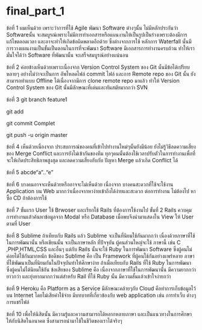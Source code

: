 # final_part_1
ข้อที่ 1 
ผมเห็นด้วย เพราะว่าการที่ใช้  Agile พัฒนา Software ต่างๆนั้น ไม่มีหลักประกันว่า Softwareนั้น จะสมบูรณ์เพราะไม่มีการทำเอกสารหรือแผนงานให้เป็นรูปเป็นร่างเพราะต้องมีการแก้ไขตลอดเวลา และอาจะทำให้เกิดข้อผิดพลาดอีกด้วย ซึ่งต่างจากการใช้ หลักการ Waterfall นั้นมีการวางแผนงานเป็นขั้นเป็นตอนในการที่จะพัฒนา Software มีเอกสารการทำงานครบถ้วน ทำให้เรามั่นใจได้ว่า Software ที่พัฒนานั้น จะเสร็จสมบูรณ์อย่างแน่นอน

ข้อที่ 2 
ค่อยข้างเห็นด้วยเพราะเนื่องจาก Version Control System ของ Git นั้นมีข้อได้เปรียบหลายๆ อย่างไม่ว่าจะเป็นการ   อัพโหลดไฟล์ commit ไฟล์ และการ Remote repo ของ Git นั้น ยังสามารถทำแบบ Offline ได้เนื่องจากมีการ 
clone remote repo มาแล้ว ทำให้ Version Control System ของ Git นั้นมีลักษณะที่เด่นและทันสมัยมากกว่า SVN

ข้อที่ 3
git branch feature1

git add 

git commit Complet

git push -u origin master

ข้อที่ 4 
	เห็นด้วยเนื่องจาก ประสบการณ์ของคนที่เข้าไปทำงานใหม่ๆนั้นยังมีน้อย ยังไม่รู้วิธีลดความเสี่ยงของ Merge Conflict และการยังไม่เข้ากันของทีม ทุกๆคนนั้นต้องใช้เวลาปรับตัวในการทำงานเพื่อที่จะให้เกิดประสิทธิภาพสูงสุด และลดความเสี่ยงกับกับ ปัญหา Merge แล้วเกิด Conflict ได้

ข้อที่ 5
abcde“a”..“e”

ข้อที่ 6 
	บางคนอาจจะเห็นด้วยหรืออาจจะไม่เห็นด้วย เนื่องจาก บางคนสะดวกที่ใช้จะใช้งาน Application บน Web มากกว่าเนื่องจากหาง่ายเข้าถึงได้ง่ายและสะดวก ต่อการทำงาน ไม่ต้องไป หาซื้อ CD ถ้าต้องการใช้

ข้อที่ 7
	ขั้นแรก User ใช้  Brwoser และเรียกใช้ Rails ที่ต้องการใช้งานไป ขั้นที่ 2 Rails ควบคุมการทำงานแล้วค้นหาข้อมูลจาก Modal หรือ Database เมื่อพบจึงนำมาแสดงใน View ให้ User ตามที่ User 
	

ข้อที่ 8 
	Sublime ถ้าเทียบกับ Rails แล้ว Sublime จะเป็นที่นิยมใช้กันมากกว่า เนื่องด้วยภาษาที่ใช้ในการพัฒนานั้น หรือเขียนนั้น จะเป็นภาษาหลัก ที่ปัจจุบัน ผู้คนส่วนใหญ่จะใช้ ภาษานี้ เช่น C ,PHP,HTML,CSS และอื่นๆ แต่กับ Rails นั้นจะใช้ Ruby ในการพัฒนา Software ซึ่งผู้คนไม่ค่อยได้ใช้กันมากหนัก
	ข้อดีของ Sublime คือ เป็น Framework ที่ผู้คนใช้กันอย่างแพร่หลาย ภาษาที่ใช้พัฒนาเป็นที่นิยมกันในปัจจุบันทำให้ศึกษาง่าย ถ้าเมื่อเทียบกับ Rails ที่ใช้ Ruby ในการพัฒนา ซึ่งผู้คนไม่ได้นิยมใช้กัน
	ข้อเสียของ Sublime คือ เนื่องจากภาษาที่ใช้ในการพัฒนานั้น มีความยากกว่า ยาวกว่า และยุ่งยากมากกว่าแต่สำหรับ Rail ที่ใช้ Ruby นั้น มีความสั้นแล้วเข้าใจง่ายกว่า 

ข้อที่ 9
	Heroku คือ Platform as a Service มีลักษณะคล้ายๆกับ Cloud คือทำการเก็บข้อมูลไว้บน Internet โดยไม่เสียค่าใช้จ่าย มีบทบาทที่เกี่ยวข้องกับ web application เช่น การทำเว็บ ต่างๆ การแชร์ไฟล์

ข้อที่ 10
	เพื่อให้นิสิตนั้น มีความรู้และความสามารถได้หลากหลายภาษา และเป็นแนวทางในการศึกษาให้กับนิสิตในอนาคต ซึ่งสามารถนำมาใช้ในชีวิตของเราได้จริงๆ




